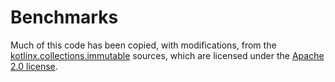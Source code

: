 # Benchmarks

Much of this code has been copied, with modifications, from the
[kotlinx.collections.immutable](https://github.com/Kotlin/kotlinx.collections.immutable) sources, which are licensed
under the [Apache 2.0 license](apache-license.txt).
